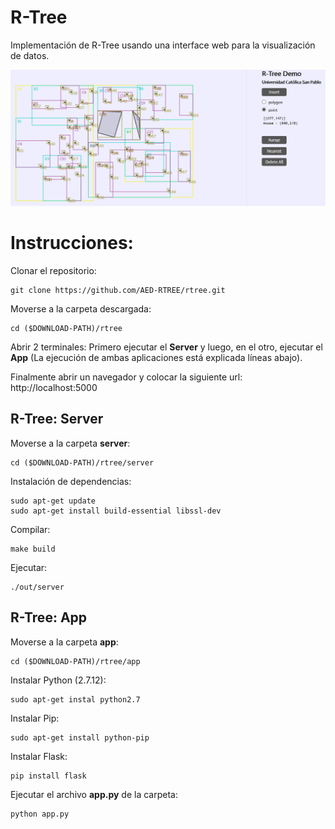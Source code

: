 # R-Tree
Implementación de R-Tree usando una interface web para la visualización de datos.

![alt text](https://raw.githubusercontent.com/AED-RTREE/rtree/master/image.png)

# Instrucciones:

Clonar el repositorio:

```
git clone https://github.com/AED-RTREE/rtree.git
```

Moverse a la carpeta descargada:

```
cd ($DOWNLOAD-PATH)/rtree
```

Abrir 2 terminales: Primero ejecutar el **Server** y luego, en el otro, ejecutar el **App** (La ejecución de ambas aplicaciones está explicada líneas abajo).

Finalmente abrir un navegador y colocar la siguiente url: http://localhost:5000

## R-Tree: Server

Moverse a la carpeta **server**:

```
cd ($DOWNLOAD-PATH)/rtree/server
```

Instalación de dependencias:

```
sudo apt-get update
sudo apt-get install build-essential libssl-dev
```

Compilar:

```
make build
```

Ejecutar:

```
./out/server
```

## R-Tree: App

Moverse a la carpeta **app**:

```
cd ($DOWNLOAD-PATH)/rtree/app
```

Instalar Python (2.7.12):

```
sudo apt-get instal python2.7 
```

Instalar Pip:

```
sudo apt-get install python-pip
```

Instalar Flask:

```
pip install flask
```

Ejecutar el archivo **app.py** de la carpeta:

```
python app.py
```

